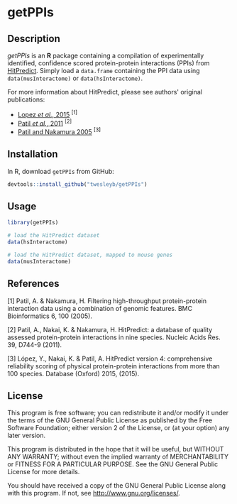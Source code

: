 # getPPIs

## Description
_getPPIs_ is an __R__ package containing a compilation of experimentally identified,
confidence scored protein-protein interactions (PPIs) from
[HitPredict](http://hintdb.hgc.jp/htp/).  Simply load a `data.frame` containing the PPI data using
`data(musInteractome)` or `data(hsInteractome)`.

For more information about HitPredict, please see authors' original publications:
* [Lopez _et al.,_ 2015](https://www.ncbi.nlm.nih.gov/pmc/articles/PMC4691340/) <sup>[1]<sup>
* [Patil _et al.,_ 2011](https://www.ncbi.nlm.nih.gov/pubmed/20947562) <sup>[2]<sup>
* [Patil and Nakamura 2005](https://www.ncbi.nlm.nih.gov/pubmed/15833142) <sup>[3]<sup>

## Installation
In R, download `getPPIs` from GitHub:

```R
devtools::install_github("twesleyb/getPPIs")
```

## Usage

```R
library(getPPIs)

# load the HitPredict dataset
data(hsInteractome)

# load the HitPredict dataset, mapped to mouse genes
data(musInteractome)

```


## References

[1] Patil, A. & Nakamura, H. Filtering high-throughput protein-protein interaction data using a combination of genomic features. BMC Bioinformatics 6, 100 (2005).

[2] Patil, A., Nakai, K. & Nakamura, H. HitPredict: a database of quality assessed protein-protein interactions in nine species. Nucleic Acids Res. 39, D744-9 (2011).

[3] López, Y., Nakai, K. & Patil, A. HitPredict version 4: comprehensive reliability scoring of physical protein-protein interactions from more than 100 species. Database (Oxford) 2015, (2015).


## License
This program is free software; you can redistribute it and/or modify it under
the terms of the GNU General Public License as published by the Free Software
Foundation; either version 2 of the License, or (at your option) any later version.

This program is distributed in the hope that it will be useful, but WITHOUT ANY WARRANTY;
without even the implied warranty of MERCHANTABILITY or FITNESS FOR A PARTICULAR PURPOSE.
See the GNU General Public License for more details.

You should have received a copy of the GNU General Public License along with this program.
If not, see http://www.gnu.org/licenses/.
